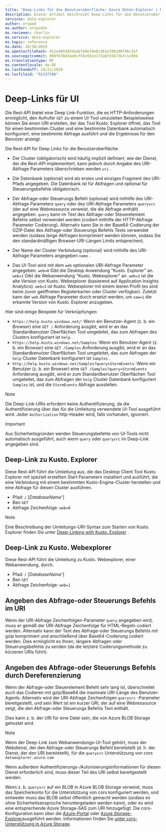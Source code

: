 ```yaml
---
title: 'Deep-Links für die Benutzeroberfläche: Azure Daten-Explorer | Microsoft-Dokumentation'
description: Dieser Artikel beschreibt Deep-Links für die Benutzeroberfläche in Azure Daten-Explorer.
services: data-explorer
author: orspod
ms.author: orspodek
ms.reviewer: rkarlin
ms.service: data-explorer
ms.topic: reference
ms.date: 10/30/2019
ms.openlocfilehash: 412e489365daabfdde7de8cd61e398100f4bc3ef
ms.sourcegitcommit: 898f67b83ae8cf55e93ce172a6fd3473b7c1c094
ms.translationtype: MT
ms.contentlocale: de-DE
ms.lasthandoff: 10/21/2020
ms.locfileid: "92337396"
---
```

# <a name="ui-deep-links"></a>Deep-Links für UI

Die Rest-API bietet eine Deep Link-Funktion, die es HTTP-Anforderungen ermöglicht, den Aufrufer `GET` zu einem UI-Tool umzuleiten Beispielsweise können Sie einen URI erstellen, der das Tool Kusto. Explorer öffnet, das Tool für einen bestimmten Cluster und eine bestimmte Datenbank automatisch konfiguriert, eine bestimmte Abfrage ausführt und die Ergebnisse für den Benutzer anzeigt.

Die Rest-API für Deep Links für die Benutzeroberfläche:

* Der Cluster (obligatorisch) wird häufig implizit definiert, wie der Dienst, der die Rest-API implementiert, kann jedoch durch Angabe des URI-Abfrage Parameters überschrieben werden `uri` .

* Die Datenbank (optional) wird als erstes und einziges Fragment des URI-Pfads angegeben. Die Datenbank ist für Abfragen und optional für Steuerungsbefehle obligatorisch.

* Der Abfrage-oder Steuerungs Befehl (optional) wird mithilfe des URI-Abfrage Parameters `query` oder des URI-Abfrage Parameters `querysrc` (der auf eine Webressource verweist, die die Abfrage enthält) angegeben.
  `query` kann im Text des Abfrage-oder Steuerelement Befehls selbst verwendet werden (codiert mithilfe der HTTP-Abfrage Parameter Codierung). Alternativ kann Sie in der Base64-Codierung der GZIP-Datei des Abfrage-oder Steuerungs Befehls Texts verwendet werden (sodass lange Abfragen komprimiert werden können, sodass Sie den standardmäßigen Browser-URI-Längen Limits entsprechen).

* Der Name der Cluster Verbindung (optional) wird mithilfe des URI-Abfrage Parameters angegeben `name` .

* Das UI-Tool wird mit dem `web` optionalen URI-Abfrage Parameter angegeben.
  `web=0` Gibt die Desktop Anwendung "Kusto. Explorer" an. `web=1` Gibt die Webanwendung "Kusto. Webexplorer" an.
  `web=2` ist die alte Version von Kusto. Webexplorer (basierend auf Application Insights Analytics). `web=3` ist Kusto. Webexplorer mit einem leeren Profil (es sind keine zuvor geöffneten Registerkarten oder Cluster verfügbar). Zuletzt kann der `web` Abfrage Parameter durch ersetzt werden, um `saw=1` die erkannte Version von Kusto. Explorer anzugeben.

Hier sind einige Beispiele für Verknüpfungen:

* `https://help.kusto.windows.net/`: Wenn ein Benutzer-Agent (z. b. ein Browser) eine `GET /` Anforderung ausgibt, wird er an das Standardbenutzer Oberflächen Tool umgeleitet, das zum Abfragen des Clusters konfiguriert ist `help` .
* `https://help.kusto.windows.net/Samples`: Wenn ein Benutzer-Agent (z. b. ein Browser) eine `GET /Samples` Anforderung ausgibt, wird er an das Standardbenutzer Oberflächen Tool umgeleitet, das zum Abfragen der `help` Cluster Datenbank konfiguriert ist `Samples` .
* `http://help.kusto.windows.net/Samples?query=StormEvents`: Wenn ein Benutzer (z. b. ein Browser) eine `GET /Samples?query=StormEvents` Anforderung ausgibt, wird er zum Standardbenutzer Oberflächen Tool umgeleitet, das zum Abfragen der `help` Cluster Datenbank konfiguriert `Samples` ist, und die `StormEvents` Abfrage ausstellen.

> [!NOTE]
> Die Deep-Link-URIs erfordern keine Authentifizierung, da die Authentifizierung über das für die Umleitung verwendete UI-Tool ausgeführt wird.
> Jeder `Authorization` http-Header wird, falls vorhanden, ignoriert.

> [!IMPORTANT]
> Aus Sicherheitsgründen werden Steuerungsbefehle von UI-Tools nicht automatisch ausgeführt, auch wenn `query` oder `querysrc` im Deep-Link angegeben sind.

## <a name="deep-linking-to-kustoexplorer"></a>Deep-Link zu Kusto. Explorer

Diese Rest-API führt die Umleitung aus, die das Desktop Client Tool Kusto. Explorer mit speziell erstellten Start Parametern installiert und ausführt, die eine Verbindung mit einem bestimmten Kusto-Engine-Cluster herstellen und eine Abfrage für diesen Cluster ausführen.

* Pfad: `/` [*DatabaseName*']
* Ben `GET`
* Abfrage Zeichenfolge: `web=0`

> [!NOTE]
> Eine Beschreibung der Umleitungs-URI-Syntax zum Starten von Kusto. Explorer finden Sie unter [Deep-Linking with Kusto. Explorer](../../tools/kusto-explorer-using.md#deep-linking-queries) .

## <a name="deep-linking-to-kustowebexplorer"></a>Deep-Link zu Kusto. Webexplorer

Diese Rest-API führt die Umleitung zu Kusto. Webexplorer, einer Webanwendung, durch.

* Pfad: `/` [*DatabaseName*']
* Ben `GET`
* Abfrage Zeichenfolge: `web=1`

## <a name="specifying-the-query-or-control-command-in-the-uri"></a>Angeben des Abfrage-oder Steuerungs Befehls im URI

Wenn der URI-Abfrage Zeichenfolgen-Parameter `query` angegeben wird, muss er gemäß der URI-Abfrage Zeichenfolge für HTML-Regeln codiert werden. Alternativ kann der Text des Abfrage-oder Steuerungs Befehls mit gzip komprimiert und anschließend über Base64-Codierung codiert werden. Dies ermöglicht es Ihnen, längere Abfragen oder Steuerungsbefehle zu senden (da die letztere Codierungsmethode zu kürzeren URIs führt).

## <a name="specifying-the-query-or-control-command-by-indirection"></a>Angeben des Abfrage-oder Steuerungs Befehls durch Dereferenzierung

Wenn der Abfrage-oder Steuerelement Befehl sehr lang ist, überschreitet auch das Codieren mit gzip/Base64 die maximale URI-Länge des Benutzer-Agents. Alternativ wird der URI-Abfrage Zeichenfolgen `querysrc` -Parameter bereitgestellt, und sein Wert ist ein kurzer URI, der auf eine Webressource zeigt, die den Abfrage-oder Steuerungs Befehls Text enthält.

Dies kann z. b. der URI für eine Datei sein, die von Azure BLOB Storage gehostet wird.

> [!NOTE]
> Wenn der Deep-Link zum Webanwendungs-UI-Tool gehört, muss der Webdienst, der den Abfrage-oder Steuerungs Befehl bereitstellt (d. h. der Dienst, der den URI bereitstellt), für die `querysrc` Unterstützung von cors `dataexplorer.azure.com`
>
> Wenn außerdem Authentifizierungs-/Autorisierungsinformationen für diesen Dienst erforderlich sind, muss dieser Teil des URI selbst bereitgestellt werden.
>
> Wenn z. b. `querysrc` auf ein BLOB in Azure BLOB Storage verweist, muss das Speicherkonto für die Unterstützung von cors konfiguriert werden, und entweder muss das BLOB selbst öffentlich gemacht werden (sodass es ohne Sicherheitsansprüche heruntergeladen werden kann), oder es wird eine entsprechende Azure Storage-SAS zum URI hinzugefügt. Die cors-Konfiguration kann über die [Azure-Portal](https://portal.azure.com/) oder [Azure Storage-Explorer](https://azure.microsoft.com/features/storage-explorer/)ausgeführt werden.
> Informationen finden Sie [unter cors-Unterstützung in Azure Storage](/rest/api/storageservices/cross-origin-resource-sharing--cors--support-for-the-azure-storage-services).